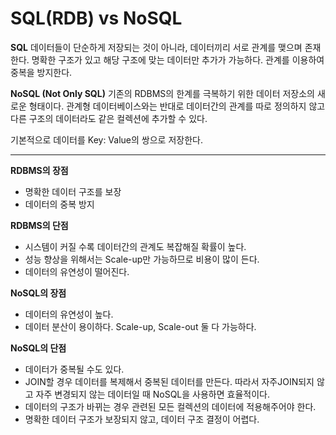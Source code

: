 ﻿
#  SQL(RDB) vs NoSQL

**SQL**
데이터들이 단순하게 저장되는 것이 아니라, 데이터끼리 서로 관계를 맺으며 존재한다. 명확한 구조가 있고 해당 구조에 맞는 데이터만 추가가 가능하다. 관계를 이용하여 중복을 방지한다.


**NoSQL (Not Only SQL)**
기존의 RDBMS의 한계를 극복하기 위한 데이터 저장소의 새로운 형태이다.
관계형 데이터베이스와는 반대로 데이터간의 관계를 따로 정의하지 않고 다른 구조의 데이터라도 같은 컬렉션에 추가할 수 있다.

기본적으로 데이터를 Key: Value의 쌍으로 저장한다.

***

**RDBMS의 장점**

-   명확한 데이터 구조를 보장
-   데이터의 중복 방지

**RDBMS의 단점**

-   시스템이 커질 수록 데이터간의 관계도 복잡해질 확률이 높다.
-   성능 향상을 위해서는 Scale-up만 가능하므로 비용이 많이 든다.
-   데이터의 유연성이 떨어진다.

**NoSQL의 장점**

-   데이터의 유연성이 높다.
-   데이터 분산이 용이하다. Scale-up, Scale-out 둘 다 가능하다.

**NoSQL의 단점**

-   데이터가 중복될 수도 있다.
-  JOIN할 경우 데이터를 복제해서 중복된 데이터를 만든다. 따라서 자주JOIN되지 않고 자주 변경되지 않는 데이터일 때 NoSQL을 사용하면 효율적이다.
-   데이터의 구조가 바뀌는 경우 관련된 모든 컬렉션의 데이터에 적용해주어야 한다.
-   명확한 데이터 구조가 보장되지 않고, 데이터 구조 결정이 어렵다.
